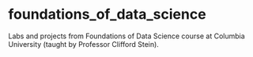 # foundations_of_data_science
Labs and projects from Foundations of Data Science course at Columbia University (taught by Professor Clifford Stein).
